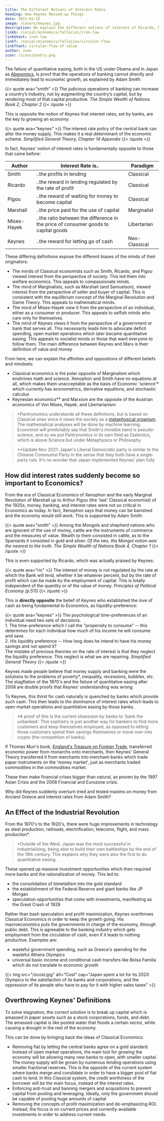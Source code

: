 ```yaml
---
title: The Different Notions of Interest Rates
heading: How Keynes Messed-up Things
date: 2021-01-15
image: /covers/keynes.jpg
description: We explain the different notions of interest of Ricardo, Marshall, Pigou, Von Mises, and Keynes
linkb: /social/economics/fallacies/iron-law
linkbtext: iron law
linkf: /social/economics/fallacies/circular-flow
linkftext: circular-flow of value
author: Juan
icon: /icons/pantry.png
---
```



The failure of quantitative easing, both in the US under Obama and in Japan as [Abenomics](/social/cycles/how-to-fix-japan), is proof that the operations of banking cannot directly and immediately lead to economic growth, as explained by Adam Smith:  

{{< quote ava="smith" >}}
The judicious operations of banking can increase a country’s industry, not by augmenting the country’s capital, but by rendering most of that capital productive.
<cite>The Simple Wealth of Nations Book 2, Chapter 2</cite>
{{< /quote >}}

This is opposite the notion of Keynes that interest rates, set by banks, are the key to growing an economy:


{{< quote ava="keynes" >}}
The interest rate policy of the central bank can alter the money supply. This makes it a real determinant of the economic scheme.
<cite>Simplified General Theory, Chapter 14 Appendix</cite>
{{< /quote >}}


In fact, Keynes' notion of interest rates is fundamentally opposite to those that came before:

Author | Interest Rate is.. | Paradigm
--- | --- | ---
Smith | ..the profits in lending | Classical 
Ricardo | ..the reward in lending regulated by the rate of profit | Classical
Pigou | ..the reward of waiting for money to become capital | Classical 
Marshall | ..the price paid for the use of capital | Marginalist
Mises-Hayek | ..the ratio between the difference in the price of consumer goods to capital goods | Libertarian
Keynes | ..the reward for letting go of cash | Neo-Classical

These differing definitions expose the different biases of the minds of their originators: 

- The minds of Classical economists such as Smith, Ricardo, and Pigou viewed interest from the perspective of society. This led them into welfare economics. This appeals to compassionate minds.
- The mind of Marginalists, such as Marshall (and Samuelson), viewed interest from the perspective of seller and buyer of capital. This is consistent with the equilibrium concept of the Marginal Revolution and Game Theory. This appeals to mathematical minds. 
- The mind of Mises-Hayek view it from the perspective of an individual, either as a consumer or producer. This appeals to selfish minds who care only for themselves.
- The mind of Keynes views it from the perspective of a government or bank that serves all. This necessarily leads him to advocate deficit spending, open market operations which later became quantitative easing. This appeals to socialist minds or those that want everyone to follow them. The main difference between Keynes and Marx is their definition of value and money

From here, we can explain the affinities and oppositions of different beliefs and mindsets:
- Classical economics is the polar opposite of Marginalism which enshrines math and science. Xenophon and Smith have no equations at all, which makes them unacceptable as the basis of Economic 'science'* which currently has econometrics, derivative equations, and stochastic calculus
- Keynesian economics** and Marxism are the opposite of the Austrian economics of Von Mises, Hayek, and Lbertarianism

> *Pantrynomics understands all these definitions, but is based on Classical ones since it views the society as a [metaphysical organism](/social/social-networkism). The mathematical analyses will be done by machine learning. Economist will predictably say that Smith's invisible hand is pseudo-science, and so we put Pantrynomics in its own field as Dialectics, which is above Science but under Metaphysics or Philosophy


> **Update Nov 2021: Japan's Liberal Democratic party is similar to the Chinese Communist Party in the sense that they both have a single-party rule. It's no wonder that Japan implemented Keynes' plan fully


<!-- However, they can do so only belatedly and indirectly. This is proven in Pigou's concept of 'waiting' for savings to be transformed into capital.  

<div class="squote other" data-sal="slide-right">
‘Waiting’ simply means postponing consumption which a person has power to enjoy immediately, thus allowing resources, which might have been destroyed, to assume the form of production instruments.
<cite>Pigou</cite>
</div> -->


## How did interest rates suddenly become so important to Economics?

From the era of Classical Economics of Xenophon and the early Marginal Revolution of Marshall up to Arthur Pigou (the 'last' Classical economist) of the 1920s, money, banking, and interest rates were not so critical in Economics as today. <!-- Money, interest rates, and banking were not so important during the Classical Era. --> In fact, Xenophon says that money can be banished and the economy would still work. This is supported by Adam Smith:

{{< quote ava="smith" >}}
Among the Mongols and shepherd nations who are ignorant of the use of money, cattle are the instruments of commerce and the measures of value. Wealth to them consisted in cattle, as to the Spaniards it consisted in gold and silver. <i>Of the two, the Mongol notion was the nearest to the truth.</i>
<cite>The Simple Wealth of Nations Book 4, Chapter 1</cite>
{{< /quote >}}

This is even supported by Ricardo, which was actually praised by Keynes:

{{< quote ava="ric" >}}
The interest of money is not regulated by the rate at which the Bank will lend, whether it be whatever percent, but by the rate of profit which can be made by the employment of capital. This is totally independent of the quantity or of the value of money.
<cite>Principles of Political Economy (p.511)</cite>
{{< /quote >}}

This is **directly opposite** the belief of Keynes who established the love of cash as being fundamental to Economics, as liquidity-preference:

{{< quote ava="keynes" >}}
The psychological time-preferences of an individual need two sets of decisions.<br>1. The time-preference which I call the "propensity to consume" -- this determines for each individual how much of his income he will consume and save.<br>2. His liquidity preference -- How long does he intend to have his money savings and not spend it?<br>The mistake of previous theories on the rate of interest is that they neglect the liquidity preference. This neglect is what we are repairing.
<cite>Simplified General Theory</cite>
{{< /quote >}}

Keynes made people believe that money supply and banking were the solutions to the problems of poverty*, inequality, recessions, bubbles, etc. The stagflation of the 1970's and the failure of quantitative easing after 2008 are double proofs that Keynes' understanding was wrong.


To Keynes, this thirst for cash naturally is quenched by banks which provide such cash. This then leads to the dominance of interest rates which leads to open market operations and quantitative easing by those banks.

> *A proof of this is the current obsession by banks to 'bank the unbanked'. This sophistry is just another way for bankers to find more customers and keep themselves employed, as opposed to letting those customers spend their savings themselves or move over into crypto (the competition of banks). 


If Thomas Mun's book, [England's Treasure on Foreign Trade](/research/mun/englands-treasure), transferred economic power from monarchs onto merchants, then Keynes' General Theory transferred it from merchants into merchant-banks which trade paper instruments on the 'money market', just as merchants traded commodities in the commodities market.

These then make financial crises bigger than natural, as proven by the 1997 Asian Crisis and the 2008 Financial and Eurozone crisis. 

Why did Keynes suddenly overturn tried and tested maxims on money from Ancient Greece and interest rates from Adam Smith?


## An Effect of the Industrial Revolution

From the 1870's to the 1920's, there were huge improvements in technology as steel production, railroads, electrification, telecoms, flight, and mass production*. 

> *Outside of the West, Japan was the most successful in industrializing, being able to build their own battleships by the end of the 19th century. This explains why they were also the first to do quantitative easing.


These opened up massive investment opportunities which then required more banks and the rationalization of money. This led to:
- the consolidation of bimetallism into the gold standard
- the establishment of the Federal Reserve and giant banks like JP Morgan
- speculation opportunities that come with investments, manifesting as the Great Crash of 1929

Rather than bash speculation and profit maximization, Keynes overthrows Classical Economics in order to keep the growth going. His macroeconomics puts the governments in charge of the economy, through public debt. This is agreeable to the banking industry which gets employment from the circulation of cash, even if it leads to nothing productive. Examples are:
- wasteful government spending, such as Greece's spending for the wasteful Athens Olympics
- universal basic income and conditional cash transfers like Bolsa Familia which do not translate to economic growth 


{{< img src="/ocost.jpg" alt="Cost" cap="Japan spent a lot for its 2020 Olympics to the satisfaction of its banks and corporations, and the oppression of its people who have to pay for it with higher sales taxes" >}}

<!-- Rather, the important thing was prices, which then led to the revenue as rent, wages, and profits*. 

> *We add donations as the fourth revenue 

 -->

## Overthrowing Keynes' Definitions

To solve stagnation, the correct solution is to break up capital which is amassed in paper assets such as a stock corporations, funds, and debt. The amassed capital is like pooled water that floods a certain sector, while causing a drought in the rest of the economy. 

<!--  is like oil that has coalesced into a sticky blob that stops the circulation of value in society. 
 -->
This can be done by bringing back the ideas of Classical Economics:

- Removing fiat by letting the central banks agree on a gold standard. Instead of open market operations, the main tool for growing the economy will be allowing many new banks to open, with smaller capital. The money supply will be grown by numerous lending operations using smaller fractional reserves. This is the opposite of the current system where banks merge and conslidate in order to have a bigger pool of fiat cash to lend. In this Classical system, the credit worthiness of the borrower will be the main focus, instead of the interest rates.
- Enforcing anti-trust and banning mergers and acquisitions to prevent capital from pooling and leveraging. Ideally, only the government should be capable of pooling huge amounts of capital
- Removing the concepts of profit maximization and de-emphasizing ROI. Instead, the focus is on current prices and currently-available investments in order to address current needs. 